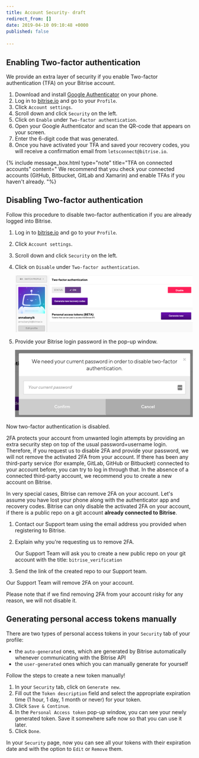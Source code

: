 ```yaml
---
title: Account Security- draft
redirect_from: []
date: 2019-04-10 09:10:48 +0000
published: false

---
```

## Enabling Two-factor authentication

We provide an extra layer of security if you enable Two-factor authentication (TFA) on your Bitrise account.

1. Download and install [Google Authenticator](https://support.google.com/accounts/answer/1066447?hl=en) on your phone.
2. Log in to [bitrise.io](https://www.bitrise.io) and go to your `Profile`.
3. Click `Account settings`.
4. Scroll down and click `Security` on the left.
5. Click on `Enable` under `Two-factor authentication`.
6. Open your Google Authenticator and scan the QR-code that appears on your screen.
7. Enter the 6-digit code that was generated.
8. Once you have activated your TFA and saved your recovery codes, you will receive a confirmation email from `letsconnect@bitrise.io`.

{% include message_box.html type="note" title="TFA on connected accounts" content=" We recommend that you check your connected accounts (GitHub, Bitbucket, GitLab and Xamarin) and enable TFAs if you haven't already. "%}

## Disabling Two-factor authentication

Follow this procedure to disable two-factor authentication if you are already logged into Bitrise.

1. Log in to [bitrise.io](https://www.bitrise.io) and go to your `Profile`.
2. Click `Account settings`.
3. Scroll down and click `Security` on the left.
4. Click on `Disable` under `Two-factor authentication`.

   ![](/img/disable-tfa.png)
5. Provide your Bitrise login password in the pop-up window.

   ![](/img/provide-password-2fa.jpg)

Now two-factor authentication is disabled.

2FA protects your account from unwanted login attempts by providing an extra security step on top of the usual password+username login. Therefore, if you request us to disable 2FA and provide your password, we will not remove the activated 2FA from your account. If there has been any third-party service (for example, GitLab, GitHub or Bitbucket) connected to your account before, you can try to log in through that. In the absence of a connected third-party account, we recommend you to create a new account on Bitrise.

In very special cases, Bitrise can remove 2FA on your account. Let's assume you have lost your phone along with the authenticator app and recovery codes. Bitrise can only disable the activated 2FA on your account, if there is a public repo on a git account **already connected to Bitrise**. 

1. Contact our Support team using the email address you provided when registering to Bitrise.
2. Explain why you're requesting us to remove 2FA.

   Our Support Team will ask you to create a new public repo on your git account with the title: `bitrise_verification`
3. Send the link of the created repo to our Support team.

Our Support Team will remove 2FA on your account. 

Please note that if we find removing 2FA from your account risky for any reason, we will not disable it.

## Generating personal access tokens manually

There are two types of personal access tokens in your `Security` tab of your profile:

* the `auto-generated` ones, which are generated by Bitrise automatically whenever communicating with the Bitrise API
* the `user-generated` ones which you can manually generate for yourself

Follow the steps to create a new token manually!

1. In your `Security` tab, click on `Generate new`.
2. Fill out the `Token description` field and select the appropriate expiration time (1 hour, 1 day, 1 month or never) for your token.
3. Click `Save & Continue`.
4. In the `Personal Access token` pop-up window, you can see your newly generated token. Save it somewhere safe now so that you can use it later.
5. Click `Done`.

In your `Security` page, now you can see all your tokens with their expiration date and with the option to `Edit` or `Remove` them.